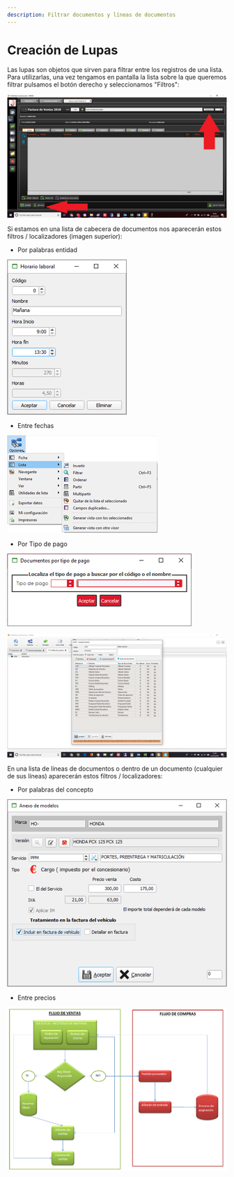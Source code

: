 ```yaml
---
description: Filtrar documentos y líneas de documentos
---
```


# Creación de Lupas

Las lupas son objetos que sirven para filtrar entre los registros de una lista. Para utilizarlas, una vez tengamos en pantalla la lista sobre la que queremos filtrar pulsamos el botón derecho y seleccionamos "Filtros":

![](../../.gitbook/assets/image%20%2832%29.png)

Si estamos en una lista de cabecera de documentos nos aparecerán estos filtros / localizadores \(imagen superior\):

* Por palabras entidad

![](../../.gitbook/assets/image%20%28404%29.png)

* Entre fechas

![](../../.gitbook/assets/image%20%2853%29.png)

* Por Tipo de pago

![](../../.gitbook/assets/image%20%28400%29.png)

![](../../.gitbook/assets/image%20%28301%29.png)

En una lista de líneas de documentos o dentro de un documento \(cualquier de sus líneas\) aparecerán estos filtros / localizadores:

* Por palabras del concepto

![](../../.gitbook/assets/image%20%2856%29.png)

* Entre precios

![](../../.gitbook/assets/image%20%2824%29.png)

